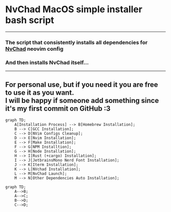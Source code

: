 # NvChad MacOS simple installer bash script
---
### The script that consistently installs all dependencies for [NvChad](https://nvchad.com) neovim config
### And then installs NvChad itself...
---
For personal use, but if you need it you are free to use it as you want.  
I will be happy if someone add something since it's my first commit on GitHub :3 
---

```mermaid
graph TD;
    A[Installation Process] --> B[Homebrew Installation];
    B --> C[GCC Installation];
    C --> D[NVim Configs Cleanup];
    D --> E[Nvim Installation];
    E --> F[Make Installation];
    F --> G[NPM Installtion];
    G --> H[Node Installation];
    H --> I[Rust (+cargo) Installation];
    I --> J[JetbrainsMono Nerd Font Installation];
    J --> K[Iterm Installation];
    K --> L[NVchad Installation];
    L --> M[NvChad Launch];
    M --> N[Other Dependencies Auto Installation];
```


```mermaid
graph TD;
    A-->B;
    A-->C;
    B-->D;
    C-->D;
```

